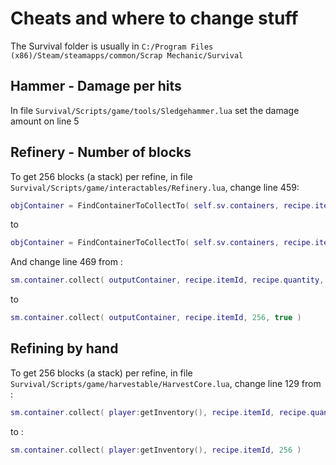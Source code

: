 # Cheats and where to change stuff

The Survival folder is usually in `C:/Program Files (x86)/Steam/steamapps/common/Scrap Mechanic/Survival`

## Hammer - Damage per hits

In file `Survival/Scripts/game/tools/Sledgehammer.lua` set the damage amount on line 5


## Refinery - Number of blocks

To get 256 blocks (a stack) per refine, in file `Survival/Scripts/game/interactables/Refinery.lua`, change line 459:

```lua
objContainer = FindContainerToCollectTo( self.sv.containers, recipe.itemId, recipe.quantity )
```

to

```lua
objContainer = FindContainerToCollectTo( self.sv.containers, recipe.itemId, 256 )
```

And change line 469 from :

```lua
sm.container.collect( outputContainer, recipe.itemId, recipe.quantity, true )
```

to

```lua
sm.container.collect( outputContainer, recipe.itemId, 256, true )
```

## Refining by hand

To get 256 blocks (a stack) per refine, in file `Survival/Scripts/game/harvestable/HarvestCore.lua`, change line 129 from :

```lua
sm.container.collect( player:getInventory(), recipe.itemId, recipe.quantity )
```

to :

```lua
sm.container.collect( player:getInventory(), recipe.itemId, 256 )
```
